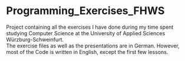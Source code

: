 # Programming_Exercises_FHWS
Project containing all the exercises I have done during my time spent studying Computer Science at the University of Applied Sciences Würzburg-Schweinfurt. 
<br/>
The exercise files as well as the presentations are in German. However, most of the Code is written in English, except the first few lessons.

